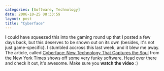 ```yaml
---
categories: [Software, Technology]
date: 2006-10-25 08:33:59
layout: post
title: "Cyberface"
---
```

I could have squeezed this into the gaming round up that I posted a few days back, but this deserves to be shown out on its own (besides, it's not just game-specific). I stumbled accross this last week, and it blew me away.  The article, called <a href="http://www.nytimes.com/posts/movies/15waxm.html?em&ex=1161144000&en=40ce02b6fecabbcc&ei=5087%0A" title="Cyberface: New Technology That Captures the Soul - New York Times" target="_blank">Cyberface: New Technology That Captures the Soul</a> from the New York Times shows off some very funky software. Head over there and check it out, it's awesome. Make sure you <strong>watch the video</strong> :)
